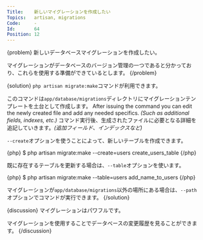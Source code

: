 ```yaml
---
Title:    新しいマイグレーションを作成したい
Topics:   artisan, migrations
Code:     -
Id:       64
Position: 12
---
```


{problem}
新しいデータベースマイグレーションを作成したい。

マイグレーションがデータベースのバージョン管理の一つであると分かっており、これらを使用する準備ができているとします。
{/problem}

{solution}
`php artisan migrate:make`コマンドが利用できます。

このコマンドは`app/database/migrations`ディレクトリにマイグレーションテンプレートを土台として作成します。
After issuing the command you can edit the newly created file and add any needed specifics. _(Such as additional fields, indexes, etc.)_
コマンド実行後、生成されたファイルに必要となる詳細を追記していきます。_(追加フィールド、インデックスなど)_

`--create`オプションを使うことによって、新しいテーブルを作成できます。

{php}
$ php artisan migrate:make --create=users create_users_table
{/php}

既に存在するテーブルを更新する場合は、`--table`オプションを使います。

{php}
$ php artisan migrate:make --table=users add_name_to_users
{/php}

マイグレーションが`app/database/migrations`以外の場所にある場合は、`--path`オプションでコマンドが実行できます。
{/solution}

{discussion}
マイグレーションはパワフルです。

マイグレーションを使用することでデータベースの変更履歴を見ることができます。
{/discussion}
